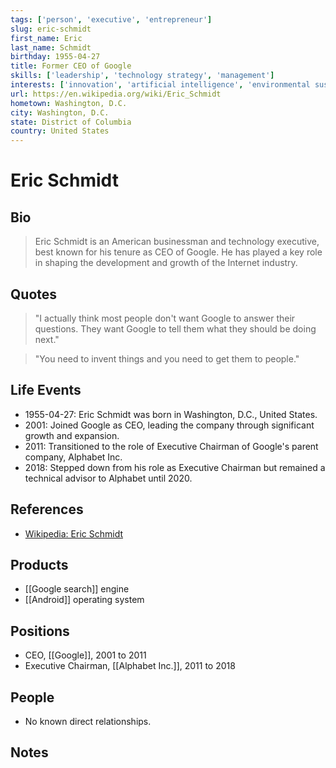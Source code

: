 ```yaml
---
tags: ['person', 'executive', 'entrepreneur']
slug: eric-schmidt
first_name: Eric
last_name: Schmidt
birthday: 1955-04-27
title: Former CEO of Google
skills: ['leadership', 'technology strategy', 'management']
interests: ['innovation', 'artificial intelligence', 'environmental sustainability']
url: https://en.wikipedia.org/wiki/Eric_Schmidt
hometown: Washington, D.C.
city: Washington, D.C.
state: District of Columbia
country: United States
---
```


# Eric Schmidt

## Bio

> Eric Schmidt is an American businessman and technology executive, best known for his tenure as CEO of Google. He has played a key role in shaping the development and growth of the Internet industry.

## Quotes

> "I actually think most people don't want Google to answer their questions. They want Google to tell them what they should be doing next."

> "You need to invent things and you need to get them to people."

## Life Events

- 1955-04-27: Eric Schmidt was born in Washington, D.C., United States.
- 2001: Joined Google as CEO, leading the company through significant growth and expansion.
- 2011: Transitioned to the role of Executive Chairman of Google's parent company, Alphabet Inc.
- 2018: Stepped down from his role as Executive Chairman but remained a technical advisor to Alphabet until 2020.

## References

- [Wikipedia: Eric Schmidt](https://en.wikipedia.org/wiki/Eric_Schmidt)

## Products

- [[Google search]] engine
- [[Android]] operating system

## Positions

- CEO, [[Google]], 2001 to 2011
- Executive Chairman, [[Alphabet Inc.]], 2011 to 2018

## People

- No known direct relationships.

## Notes






